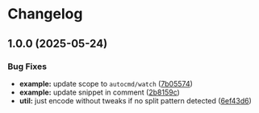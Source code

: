 # Changelog

## 1.0.0 (2025-05-24)


### Bug Fixes

* **example:** update scope to `autocmd/watch` ([7b05574](https://github.com/aileot/nvim-thyme/commit/7b05574a408c9e06212112c5e6b608ec316b3a2e))
* **example:** update snippet in comment ([2b8159c](https://github.com/aileot/nvim-thyme/commit/2b8159c054e3d15876519c03f6897eafdf8b3b99))
* **util:** just encode without tweaks if no split pattern detected ([6ef43d6](https://github.com/aileot/nvim-thyme/commit/6ef43d6e061ac4743cec2b346422adadbf7052aa))

